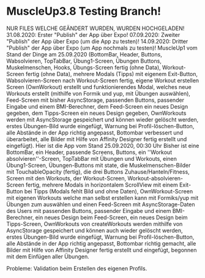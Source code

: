 # MuscleUp3.8 Testing Branch!
NUR FILES WELCHE GEÄNDERT WURDEN, WURDEN HOCHGELADEN!
31.08.2020: Erster "Publish" der App über Expo!
07.09.2020: Zweiter "Publish" der App über Expo (um die App zu testen)!
14.09.2020: Dritter "Publish" der App über Expo (um App nochmals zu testen)!
MuscleUp1 vom Stand der Dinge am 25.09.2020 (BottomBar, Header, Buttons, Wabsolvieren, TopTabBar, Übung1-Screen, Übungen Buttons, Muskelmenschen, Hooks, Übungs-Screen fertig (ohne Data), Workout-Screen fertig (ohne Data), mehrere Modals (Tipps) mit eigenem Exit-Button, Wabsolvieren-Screen nach Workout-Screen fertig, eigene Workout erstellen Screen (OwnWorkout) erstellt und funktionierendes Modal, welches neue Workouts erstellt (mithilfe von Formik und yup, mit Übungen auswählen), Feed-Screen mit bisher AsyncStorage, passenden Buttons, passender Eingabe und einem BMI-Berechner, dem Feed-Screen ein neues Design gegeben, dem Tipps-Screen ein neues Design gegeben, OwnWorkouts werden mit AsyncStorage gespeichert und können wieder gelöscht werden, erstes Übungen-Bild wurde eingefügt, Warnung bei Profil-löschen-Button, alle Abstände in der App richtig angepasst, Bottombar verbessert und überarbeitet, alle Bilder mit Hilfe von Affinity Designer fertig erstellt und eingefügt).
Hier ist die App vom Stand 25.09.2020, 00:30 Uhr
Bisher ist eine BottomBar, ein Header, passende Screens, Buttons, ein ''Workout absolvieren''-Screen, TopTabBar mit Übungen und Workouts, einen Übung1-Screen, Übungen-Buttons mit state, die Muskelmenschen-Bilder mit TouchableOpacity (fertig), die drei Buttons Zuhause/Hanteln/Fitness, Screen mit den Workouts, der Workout-Screen, Workout-absolvieren-Screen fertig, mehrere Modals in horizontalem ScrollView mit einem Exit-Button bei Tipps (Modals fehlt Bild und ohne Daten), OwnWorkout-Screen mit eigenen Workouts welche man selbst erstellen kann mit Formiks/yup mit Übungen zum auswählen und einen Feed-Screen mit AsyncStorage-Daten des Users mit passenden Buttons, passender Eingabe und einem BMI-Berechner, ein neues Design beim Feed-Screen, ein neues Design beim Tipps-Screen, OwnWorkouts von createWorkouts werden mithilfe von AsyncStorage gespeichert und können auch wieder gelöscht werden, erstes Übungen-Bild wurde eingefügt, Warnung bei Profil-löschen-Button, alle Abstände in der App richtig angepasst, Bottombar richtig gemacht, alle Bilder mit Hilfe von Affinity Designer fertig erstellt und eingefügt, begonnen mit dem Einfügen aller Übungen.

Probleme: Validation beim Erstellen des eigenen Profils.
